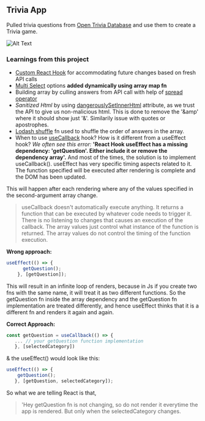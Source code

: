 ## Trivia App

Pulled trivia questions from [Open Trivia Database](https://opentdb.com) and use them to create a Trivia game.

![Alt Text](https://github.com/venky4c/trivia-question-game/blob/master/dist/src/Trivia.gif)

### Learnings from this project

- [Custom React Hook](https://github.com/venky4c/trivia-question-game/blob/master/dist/src/useTrivia.js) for accommodating future changes based on fresh API calls
- [Multi Select](https://github.com/venky4c/trivia-question-game/blob/master/dist/src/components/CategorySelector.js) options **added dynamically using array map fn**
- Building array by culling answers from API call with help of [spread operator](https://github.com/venky4c/trivia-question-game/blob/master/dist/src/components/Question.js)
- *Sanitized Html* by using [dangerouslySetInnerHtml](https://github.com/venky4c/trivia-question-game/blob/master/dist/src/components/Question.js) attribute, as we trust the API to give us non-malicious html. 
  This is done to remove the '&amp' where it should show just '&'. Similarily issue with quotes or apostrophes.
- [Lodash shuffle](https://github.com/venky4c/trivia-question-game/blob/master/dist/src/components/Question.js) fn used to shuffle the order of answers in the array.
- When to use [useCallback](https://github.com/venky4c/trivia-question-game/blob/master/dist/src/useTrivia.js) hook? How is it different from a useEffect hook?
  *We often see this error:*
  **'React Hook useEffect has a missing dependency: 'getQuestion'. Either include it or remove the dependency  array'.** 
And most of the times, the solution is to implement useCallback(). 
useEffect has very specific timing aspects related to it. The function specified will be executed after rendering is complete and the DOM has been updated. 

This will happen after each rendering where any of the values specified in the second-argument array change. 
> useCallback doesn't automatically execute anything. It returns a function that can be executed by whatever code needs to trigger it. 
There is no listening to changes that causes an execution of the callback. The array values just control what instance of the function is returned. 
The array values do not control the timing of the function execution.

  **Wrong approach:**  
  ```javascript
  useEffect(() => {
        getQuestion();
      }, [getQuestion]);
  ```
  This will result in an infinite loop of renders, because in Js if you create two fns with the same name, it will treat it as two different functions. So the getQuestion fn inside the array dependency and the getQuestion fn implementation are treated differently, and hence useEffect thinks that it is a different fn and renders it again and again.
    
  **Correct Approach:** 
  ```javascript
  const getQuestion = useCallback(() => {
     ... // your getQuestion function implementation
     }, [selectedCategory]) 
  ```
  & the useEffect() would look like this: 
  ```javascript
  useEffect(() => {
      getQuestion(); 
     }, [getQuestion, selectedCategory]);
  ```
  
So what we are telling React is that, 
> 'Hey getQuestion fn is not changing, so do not render it everytime the app is rendered. But only when the selectedCategory changes.
  



